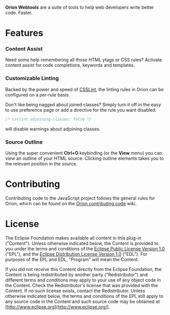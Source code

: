 **Orion Webtools** are a suite of tools to help web developers write better code. Faster.

# Features

### Content Assist

Need some help remembering all those HTML ytags or CSS rules? Activate content assist for code completions, keywords and templates.

### Customizable Linting

Backed by the power and speed of [CSSLint](https://github.com/csslint/csslint), the linting rules in Orion can be configured on a per-rule basis. 

Don't like being nagged about joined classes? Simply turn it off in the easy to use preference page or add a directive for the rule you want disabled:
```css
/* csslint adjoining-classes: false */
```

will disable warnings about adjoining classes.

### Source Outline

Using the super convenient **Ctrl+O** keybinding (or the **View** menu) you can view an outline of your HTML source. Clicking outline elements 
takes you to the relevant position in the source.

# Contributing

Contributing code to the JavaScript project follows the general rules for Orion, which can
be found on the [Orion contributing code](https://wiki.eclipse.org/Orion/Contributing_Code) wiki.

# License

The Eclipse Foundation makes available all content in this plug-in (&quot;Content&quot;).  Unless otherwise 
indicated below, the Content is provided to you under the terms and conditions of the
[Eclipse Public License Version 1.0](http://www.eclipse.org/legal/epl-v10.html)
(&quot;EPL&quot;), and the [Eclipse Distribution License Version 1.0](http://www.eclipse.org/org/documents/edl-v10.html) 
(&quot;EDL&quot;). For purposes of the EPL and EDL, &quot;Program&quot; will mean the Content.
		
If you did not receive this Content directly from the Eclipse Foundation, the Content is 
being redistributed by another party (&quot;Redistributor&quot;) and different terms and conditions may
apply to your use of any object code in the Content.  Check the Redistributor's license that was 
provided with the Content.  If no such license exists, contact the Redistributor.  Unless otherwise
indicated below, the terms and conditions of the EPL still apply to any source code in the Content
and such source code may be obtained at [http://www.eclipse.org](http://www.eclipse.org/).
